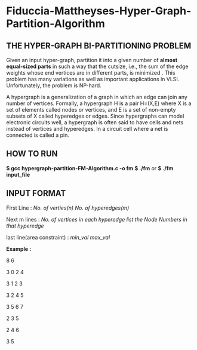 # Fiduccia-Mattheyses-Hyper-Graph-Partition-Algorithm

THE HYPER-GRAPH BI-PARTITIONING PROBLEM
---------------------------------------
Given an input hyper-graph, partition it into a given number of **almost equal-sized parts** in such a way that the cutsize, i.e., the sum of the edge weights whose end vertices are in different parts, is minimized . This problem has many variations as well as important applications in VLSI. Unfortunately, the problem is NP-hard.

A hypergraph is a generalization of a graph in which an edge can join any number of vertices. Formally, a hypergraph H is a pair H=(X,E) where X is a set of elements called nodes or vertices, and E is a set of non-empty subsets of X called hyperedges or edges. Since hypergraphs can model electronic circuits well, a hypergraph is often said to have cells and nets instead of vertices and hyperedges. In a circuit cell where a net is connected is called a pin.

HOW TO RUN
----------
**$ gcc hypergraph-partition-FM-Algorithm.c -o fm**
**$ ./fm**
or
**$ ./fm input_file**


INPUT FORMAT
------------
First Line : *No. of verties(n)* <space> *No. of hyperedges(m)*

Next m lines : *No. of vertices in each hyperedge* <space> *list the Node Numbers in that hyperedge*

last line(area constraint) : *min_val* <space> *max_val*

**Example :** 

8 6

3 0 2 4

3 1 2 3

3 2 4 5

3 5 6 7

2 3 5

2 4 6

3 5

